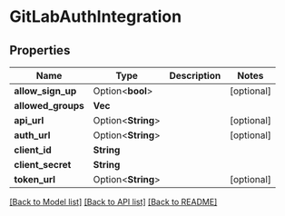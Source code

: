 # GitLabAuthIntegration

## Properties

Name | Type | Description | Notes
------------ | ------------- | ------------- | -------------
**allow_sign_up** | Option<**bool**> |  | [optional]
**allowed_groups** | **Vec<String>** |  | 
**api_url** | Option<**String**> |  | [optional]
**auth_url** | Option<**String**> |  | [optional]
**client_id** | **String** |  | 
**client_secret** | **String** |  | 
**token_url** | Option<**String**> |  | [optional]

[[Back to Model list]](../README.md#documentation-for-models) [[Back to API list]](../README.md#documentation-for-api-endpoints) [[Back to README]](../README.md)


